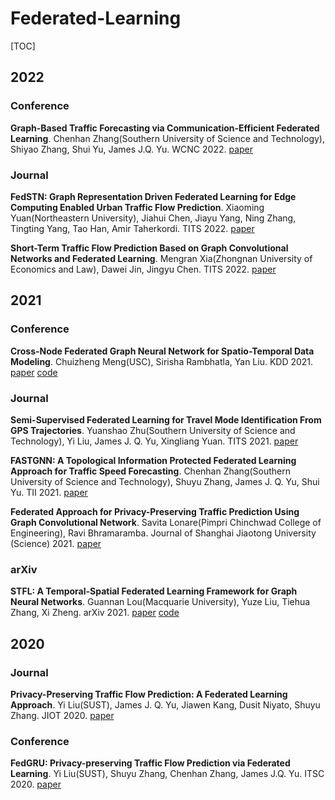 # Federated-Learning

[TOC]

## 2022

### Conference

**Graph-Based Traffic Forecasting via Communication-Efficient Federated Learning**. Chenhan Zhang(Southern University of Science and Technology), Shiyao Zhang, Shui Yu, James J.Q. Yu. WCNC 2022. [paper](https://ieeexplore.ieee.org/document/9771883)

### Journal

**FedSTN: Graph Representation Driven Federated Learning for Edge Computing Enabled Urban Traffic Flow Prediction**. Xiaoming Yuan(Northeastern University), Jiahui Chen, Jiayu Yang, Ning Zhang, Tingting Yang, Tao Han, Amir Taherkordi. TITS 2022. [paper](https://ieeexplore.ieee.org/abstract/document/9737410)

**Short-Term Traffic Flow Prediction Based on Graph Convolutional Networks and Federated Learning**. Mengran Xia(Zhongnan University of Economics and Law), Dawei Jin, Jingyu Chen. TITS 2022. [paper](https://ieeexplore.ieee.org/abstract/document/9794333)

## 2021

### Conference

**Cross-Node Federated Graph Neural Network for Spatio-Temporal Data Modeling**. Chuizheng Meng(USC), Sirisha Rambhatla, Yan Liu. KDD 2021. [paper](https://dl.acm.org/doi/abs/10.1145/3447548.3467371) [code](https://github.com/mengcz13/KDD2021_CNFGNN)

### Journal

**Semi-Supervised Federated Learning for Travel Mode Identification From GPS Trajectories**. Yuanshao Zhu(Southern University of Science and Technology), Yi Liu, James J. Q. Yu, Xingliang Yuan. TITS 2021. [paper](https://ieeexplore.ieee.org/document/9514368)

**FASTGNN: A Topological Information Protected Federated Learning Approach for Traffic Speed Forecasting**. Chenhan Zhang(Southern University of Science and Technology), Shuyu Zhang, James J. Q. Yu, Shui Yu. TII 2021. [paper](https://ieeexplore.ieee.org/abstract/document/9340313)

**Federated Approach for Privacy-Preserving Traffic Prediction Using Graph Convolutional Network**. Savita Lonare(Pimpri Chinchwad College of Engineering), Ravi Bhramaramba. Journal of Shanghai Jiaotong University (Science) 2021. [paper](https://link.springer.com/article/10.1007/s12204-021-2382-5)

### arXiv

**STFL: A Temporal-Spatial Federated Learning Framework for Graph Neural Networks**. Guannan Lou(Macquarie University), Yuze Liu, Tiehua Zhang, Xi Zheng. arXiv 2021. [paper](https://arxiv.org/abs/2111.06750) [code](https://github.com/JW9MsjwjnpdRLFw/TSFL)

## 2020

### Journal

**Privacy-Preserving Traffic Flow Prediction: A Federated Learning Approach**. Yi Liu(SUST), James J. Q. Yu, Jiawen Kang, Dusit Niyato, Shuyu Zhang. JIOT 2020. [paper](https://ieeexplore.ieee.org/abstract/document/9082655)

### Conference

**FedGRU: Privacy-preserving Traffic Flow Prediction via Federated Learning**. Yi Liu(SUST), Shuyu Zhang, Chenhan Zhang, James J.Q. Yu. ITSC 2020. [paper](https://ieeexplore.ieee.org/document/9294453)